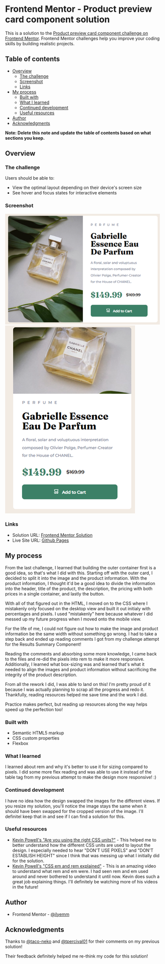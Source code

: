 # Frontend Mentor - Product preview card component solution

This is a solution to the [Product preview card component challenge on Frontend Mentor](https://www.frontendmentor.io/challenges/product-preview-card-component-GO7UmttRfa). Frontend Mentor challenges help you improve your coding skills by building realistic projects. 

## Table of contents

- [Overview](#overview)
  - [The challenge](#the-challenge)
  - [Screenshot](#screenshot)
  - [Links](#links)
- [My process](#my-process)
  - [Built with](#built-with)
  - [What I learned](#what-i-learned)
  - [Continued development](#continued-development)
  - [Useful resources](#useful-resources)
- [Author](#author)
- [Acknowledgments](#acknowledgments)

**Note: Delete this note and update the table of contents based on what sections you keep.**

## Overview

### The challenge

Users should be able to:

- View the optimal layout depending on their device's screen size
- See hover and focus states for interactive elements

### Screenshot

![](assets/images/desktop-view.png)
![](assets/images/mobile-view.png)

### Links

- Solution URL: [Frontend Mentor Solution](https://www.frontendmentor.io/solutions/using-vanilla-htmlcss-for-product-review-card-ypY_yCPwEB)
- Live Site URL: [Github Pages](https://ilyemm.github.io/product-review-card/)

## My process

From the last challenge, I learned that building the outer container first is a good idea, so that's what I did with this. Starting off with the outer card, I decided to split it into the image and the product information. With the product information, I thought it'd be a good idea to divide the information into the header, title of the product, the description, the pricing with both prices in a single container, and lastly the button. 

With all of that figured out in the HTML, I moved on to the CSS where I mistakenly only focused on the desktop view and built it out initialy with percentages and pixels. I used "mistakenly" here because whatever I did messed up my future progress when I moved onto the mobile view. 

For the life of me, I could not figure out how to make the image and product information be the same width without something go wrong. I had to take a step back and ended up reading comments I got from my challenge attempt for the Results Summary Component! 

Reading the comments and absorbing some more knowledge, I came back to the files and re-did the pixels into rem to make it more responsive. Additionally, I learned what box-sizing was and learned that's what it needed to align the images and product information without sacrificing the integrity of the product description. 

From all the rework I did, I was able to land on this! I'm pretty proud of it because I was actually planning to scrap all the progress and redo it. Thankfully, reading resources helped me save time and the work I did. 

Practice makes perfect, but reading up resources along the way helps speed up the perfection too! 

### Built with

- Semantic HTML5 markup
- CSS custom properties
- Flexbox

### What I learned

I learned about rem and why it's better to use it for sizing compared to pixels. I did some more flex reading and was able to use it instead of the table tag from my previous attempt to make the design more responsive! :) 

### Continued development

I have no idea how the design swapped the images for the different views. If you resize my solution, you'll notice the image stays the same when it should have been swapped for the cropped version of the image. I'll definitel keep that in and see if I can find a solution for this. 

### Useful resources

- [Kevin Powell's "Are you using the right CSS units?"](https://www.youtube.com/watch?v=N5wpD9Ov_To&ab_channel=KevinPowell) - This helped me to better understand how the different CSS units are used to layout the design. I especially needed to hear "DON'T USE PIXELS" and "DON'T ESTABLISH HEIGHT" since I think that was messing up what I initially did for the solution. 
- [Kevin Powell's "CSS em and rem explained"](https://www.youtube.com/watch?v=_-aDOAMmDHI&t=1s&ab_channel=KevinPowell) - This is an amazing video to understand what rem and em were. I had seen rem and em used around and never bothered to understand it until now. Kevin does such a great job explaining things. I'll definitely be watching more of his videos in the future! 

## Author

- Frontend Mentor - [@ilyemm](https://www.frontendmentor.io/profile/ilyemm)

## Acknowledgments

Thanks to [@taco-neko](https://www.frontendmentor.io/profile/taco-neko) and [@tpercival01](https://www.frontendmentor.io/profile/tpercival01) for their comments on my previous solution!

Their feedback definitely helped me re-think my code for this solution! 
